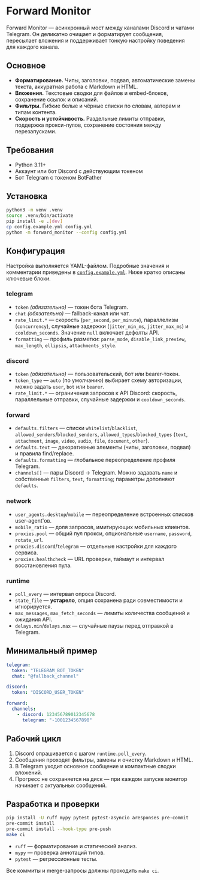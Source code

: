 # Forward Monitor

Forward Monitor — асинхронный мост между каналами Discord и чатами Telegram. Он деликатно очищает и форматирует сообщения, пересылает вложения и поддерживает тонкую настройку поведения для каждого канала.

## Основное
- **Форматирование.** Чипы, заголовки, подвал, автоматические замены текста, аккуратная работа с Markdown и HTML.
- **Вложения.** Текстовые сводки для файлов и embed-блоков, сохранение ссылок и описаний.
- **Фильтры.** Гибкие белые и чёрные списки по словам, авторам и типам контента.
- **Скорость и устойчивость.** Раздельные лимиты отправки, поддержка прокси-пулов, сохранение состояния между перезапусками.

## Требования
- Python 3.11+
- Аккаунт или бот Discord с действующим токеном
- Бот Telegram с токеном BotFather

## Установка
```bash
python3 -m venv .venv
source .venv/bin/activate
pip install -e .[dev]
cp config.example.yml config.yml
python -m forward_monitor --config config.yml
```

## Конфигурация
Настройка выполняется YAML-файлом. Подробные значения и комментарии приведены в [`config.example.yml`](config.example.yml). Ниже кратко описаны ключевые блоки.

### telegram
- `token` *(обязательно)* — токен бота Telegram.
- `chat` *(обязательно)* — fallback-канал или чат.
- `rate_limit.*` — скорость (`per_second`, `per_minute`), параллелизм (`concurrency`), случайные задержки (`jitter_min_ms`, `jitter_max_ms`) и `cooldown_seconds`. Значение `null` включает дефолты API.
- `formatting` — профиль разметки: `parse_mode`, `disable_link_preview`, `max_length`, `ellipsis`, `attachments_style`.

### discord
- `token` *(обязательно)* — пользовательский, бот или bearer-токен.
- `token_type` — `auto` (по умолчанию) выбирает схему авторизации, можно задать `user`, `bot` или `bearer`.
- `rate_limit.*` — ограничения запросов к API Discord: скорость, параллельные отправки, случайные задержки и `cooldown_seconds`.

### forward
- `defaults.filters` — списки `whitelist`/`blacklist`, `allowed_senders`/`blocked_senders`, `allowed_types`/`blocked_types` (`text`, `attachment`, `image`, `video`, `audio`, `file`, `document`, `other`).
- `defaults.text` — декоративные элементы (чипы, заголовки, подвал) и правила find/replace.
- `defaults.formatting` — глобальное переопределение профиля Telegram.
- `channels[]` — пары Discord → Telegram. Можно задавать `name` и собственные `filters`, `text`, `formatting`; параметры дополняют `defaults`.

### network
- `user_agents.desktop`/`mobile` — переопределение встроенных списков user-agent'ов.
- `mobile_ratio` — доля запросов, имитирующих мобильных клиентов.
- `proxies.pool` — общий пул прокси, опциональные `username`, `password`, `rotate_url`.
- `proxies.discord`/`telegram` — отдельные настройки для каждого сервиса.
- `proxies.healthcheck` — URL проверки, таймаут и интервал восстановления пула.

### runtime
- `poll_every` — интервал опроса Discord.
- `state_file` — **устарело**, опция сохранена ради совместимости и игнорируется.
- `max_messages`, `max_fetch_seconds` — лимиты количества сообщений и ожидания API.
- `delays.min`/`delays.max` — случайные паузы перед отправкой в Telegram.

## Минимальный пример
```yaml
telegram:
  token: "TELEGRAM_BOT_TOKEN"
  chat: "@fallback_channel"

discord:
  token: "DISCORD_USER_TOKEN"

forward:
  channels:
    - discord: 123456789012345678
      telegram: "-1001234567890"
```

## Рабочий цикл
1. Discord опрашивается с шагом `runtime.poll_every`.
2. Сообщения проходят фильтры, замены и очистку Markdown и HTML.
3. В Telegram уходит основное сообщение и компактные сводки вложений.
4. Прогресс не сохраняется на диск — при каждом запуске монитор начинает с актуальных сообщений.

## Разработка и проверки
```bash
pip install -U ruff mypy pytest pytest-asyncio aresponses pre-commit
pre-commit install
pre-commit install --hook-type pre-push
make ci
```

- `ruff` — форматирование и статический анализ.
- `mypy` — проверка аннотаций типов.
- `pytest` — регрессионные тесты.

Все коммиты и merge-запросы должны проходить `make ci`.
